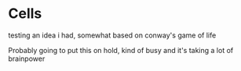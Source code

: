 # Cells
testing an idea i had, somewhat based on conway's game of life

Probably going to put this on hold, kind of busy and it's taking a lot of brainpower
